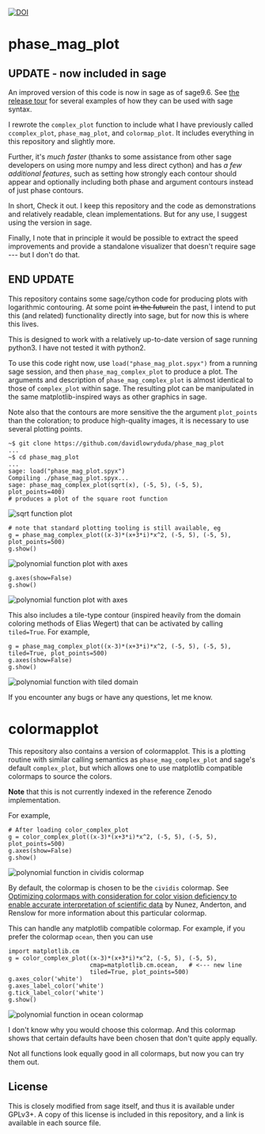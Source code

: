[![DOI](https://zenodo.org/badge/DOI/10.5281/zenodo.4035117.svg)](https://doi.org/10.5281/zenodo.4035117)

# phase_mag_plot

## UPDATE - now included in sage ##

An improved version of this code is now in sage as of sage9.6. See [the release
tour](https://github.com/sagemath/sage/wiki/Sage-9.6-Release-Tour#complex-plots)
for several examples of how they can be used with sage syntax.

I rewrote the `complex_plot` function to include what I have previously called
`ccomplex_plot`, `phase_mag_plot`, and `colormap_plot`. It includes everything
in this repository and slightly more.

Further, it's *much faster* (thanks to some assistance from other sage
developers on using more numpy and less direct cython) and has *a few
additional features*, such as setting how strongly each contour should appear
and optionally including both phase and argument contours instead of just phase
contours.

In short, Check it out. I keep this repository and the code as demonstrations
and relatively readable, clean implementations. But for any use, I suggest
using the version in sage.

Finally, I note that in principle it would be possible to extract the speed
improvements and provide a standalone visualizer that doesn't require sage ---
but I don't do that.


## END UPDATE ##

This repository contains some sage/cython code for producing plots with
logarithmic contouring. At some point <strike>in the future</strike>in the past,
I intend to put this (and related) functionality directly into sage, but for
now this is where this lives.

This is designed to work with a relatively up-to-date version of sage running
python3. I have not tested it with python2.

To use this code right now, use `load("phase_mag_plot.spyx")` from a running
sage session, and then `phase_mag_complex_plot` to produce a plot. The arguments and
description of `phase_mag_complex_plot` is almost identical to those of
`complex_plot` within sage. The resulting plot can be manipulated in the same
matplotlib-inspired ways as other graphics in sage.

Note also that the contours are more sensitive the the argument `plot_points`
than the coloration; to produce high-quality images, it is necessary to use
several plotting points.

    ~$ git clone https://github.com/davidlowryduda/phase_mag_plot
    ...
    ~$ cd phase_mag_plot
    ...
    sage: load("phase_mag_plot.spyx")
    Compiling ./phase_mag_plot.spyx...
    sage: phase_mag_complex_plot(sqrt(x), (-5, 5), (-5, 5), plot_points=400)
    # produces a plot of the square root function

![sqrt function plot](./images/sqrt.png)

    # note that standard plotting tooling is still available, eg
    g = phase_mag_complex_plot((x-3)*(x+3*i)*x^2, (-5, 5), (-5, 5), plot_points=500)
    g.show()

![polynomial function plot with axes](./images/polyplot_with_axis.png)

    g.axes(show=False)
    g.show()

![polynomial function plot with axes](./images/polyplot_without_axis.png)

This also includes a tile-type contour (inspired heavily from the domain
coloring methods of Elias Wegert) that can be activated by calling
`tiled=True`. For example,

    g = phase_mag_complex_plot((x-3)*(x+3*i)*x^2, (-5, 5), (-5, 5), tiled=True, plot_points=500)
    g.axes(show=False)
    g.show()

![polynomial function with tiled domain](./images/poly_tiled.png)


If you encounter any bugs or have any questions, let me know.


# colormapplot

This repository also contains a version of colormapplot. This is a plotting
routine with similar calling semantics as `phase_mag_complex_plot` and sage's
default `complex_plot`, but which allows one to use matplotlib compatible
colormaps to source the colors.

**Note** that this is not currently indexed in the reference Zenodo
implementation.

For example,

    # After loading color_complex_plot
    g = color_complex_plot((x-3)*(x+3*i)*x^2, (-5, 5), (-5, 5), plot_points=500)
    g.axes(show=False)
    g.show()

![polynomial function in cividis colormap](./images/poly_cividis.png)

By default, the colormap is chosen to be the `cividis` colormap. See
[Optimizing colormaps with consideration for color vision deficiency to enable
accurate interpretation of scientific
data](https://journals.plos.org/plosone/article?id=10.1371/journal.pone.0199239)
by Nunez, Anderton, and Renslow for more information about this particular
colormap.

This can handle any matplotlib compatible colormap. For example, if you prefer
the colormap `ocean`, then you can use

    import matplotlib.cm
    g = color_complex_plot((x-3)*(x+3*i)*x^2, (-5, 5), (-5, 5),
                           cmap=matplotlib.cm.ocean,   # <--- new line
                           tiled=True, plot_points=500)
    g.axes_color('white')
    g.axes_label_color('white')
    g.tick_label_color('white')
    g.show()

![polynomial function in ocean colormap](./images/poly_ocean_tiled.png)

I don't know why you would choose this colormap. And this colormap shows that
certain defaults have been chosen that don't quite apply equally.

Not all functions look equally good in all colormaps, but now you can try them
out.


## License

This is closely modified from sage itself, and thus it is available under
GPLv3+. A copy of this license is included in this repository, and a link is
available in each source file.
